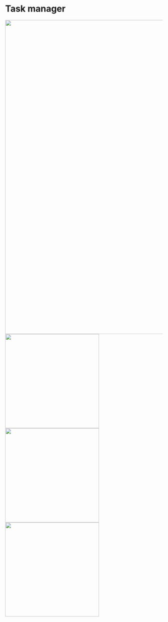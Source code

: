 # Task manager
<img src="https://github.com/user-attachments/assets/e047ebd5-8b5d-4bb9-98fd-ec98a04a4dcd" width="1000"/>
<img src="https://github.com/user-attachments/assets/fecf5bcd-8697-4167-bace-c907dab8709b" width="300"/>
<img src="https://github.com/user-attachments/assets/759f94b2-8862-4248-9454-5bb7b0777817" width="300"/>
<img src="https://github.com/user-attachments/assets/b5b5090b-2a19-4805-a02e-3c7c63566827" width="300"/>



